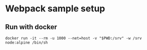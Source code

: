 Webpack sample setup
====================

Run with docker
---------------
```
docker run -it --rm -u 1000 --net=host -v "$PWD:/srv" -w /srv node:alpine /bin/sh
```
